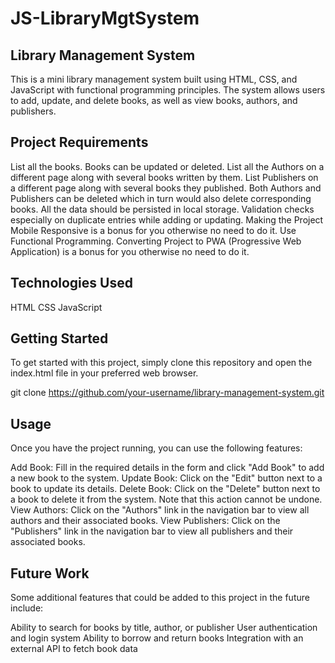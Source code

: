 # JS-LibraryMgtSystem

## Library Management System
This is a mini library management system built using HTML, CSS, and JavaScript with functional programming principles. The system allows users to add, update, and delete books, as well as view books, authors, and publishers.

## Project Requirements
List all the books.
Books can be updated or deleted.
List all the Authors on a different page along with several books written by them.
List Publishers on a different page along with several books they published.
Both Authors and Publishers can be deleted which in turn would also delete corresponding books.
All the data should be persisted in local storage.
Validation checks especially on duplicate entries while adding or updating.
Making the Project Mobile Responsive is a bonus for you otherwise no need to do it.
Use Functional Programming.
Converting Project to PWA (Progressive Web Application) is a bonus for you otherwise no need to do it.

## Technologies Used
HTML
CSS
JavaScript

## Getting Started
To get started with this project, simply clone this repository and open the index.html file in your preferred web browser.

git clone https://github.com/your-username/library-management-system.git

## Usage
Once you have the project running, you can use the following features:

Add Book: Fill in the required details in the form and click "Add Book" to add a new book to the system.
Update Book: Click on the "Edit" button next to a book to update its details.
Delete Book: Click on the "Delete" button next to a book to delete it from the system. Note that this action cannot be undone.
View Authors: Click on the "Authors" link in the navigation bar to view all authors and their associated books.
View Publishers: Click on the "Publishers" link in the navigation bar to view all publishers and their associated books.


## Future Work
Some additional features that could be added to this project in the future include:

Ability to search for books by title, author, or publisher
User authentication and login system
Ability to borrow and return books
Integration with an external API to fetch book data
